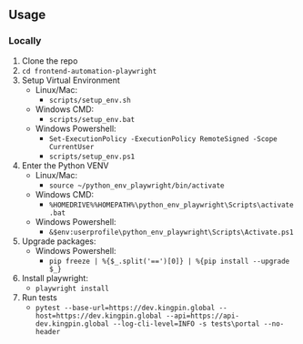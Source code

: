 ## Usage
### Locally
1. Clone the repo
2. `cd frontend-automation-playwright`
3. Setup Virtual Environment
   - Linux/Mac:
     * `scripts/setup_env.sh`  
   - Windows CMD:
     * `scripts/setup_env.bat`
   - Windows Powershell:
     * `Set-ExecutionPolicy -ExecutionPolicy RemoteSigned -Scope CurrentUser`
     * `scripts/setup_env.ps1`
4. Enter the Python VENV
   - Linux/Mac:
     * `source ~/python_env_playwright/bin/activate`
   - Windows CMD:
     * `%HOMEDRIVE%%HOMEPATH%\python_env_playwright\Scripts\activate.bat`
   - Windows Powershell:
     * `&$env:userprofile\python_env_playwright\Scripts\Activate.ps1`
5. Upgrade packages:
   - Windows Powershell:
     * `pip freeze | %{$_.split('==')[0]} | %{pip install --upgrade $_}`
6. Install playwright:
   * `playwright install`
7. Run tests
   * `pytest --base-url=https://dev.kingpin.global --host=https://dev.kingpin.global --api=https://api-dev.kingpin.global --log-cli-level=INFO -s tests\portal --no-header`

